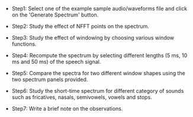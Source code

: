 - Step1: Select one of the example sample audio/waveforms file and click on the 'Generate Spectrum' button.

- Step2: Study the effect of NFFT points on the spectrum.

- Step3: Study the effect of windowing by choosing various window functions.

- Step4: Recompute the spectrum by selecting different lengths (5 ms, 10 ms and 50 ms) of the speech signal.

- Step5: Compare the spectra for two different window shapes using the two spectrum panels provided.

- Step6: Study the short-time spectrum for different category of sounds such as fricatives, nasals, semivowels, vowels and stops.

- Step7: Write a brief note on the observations.

